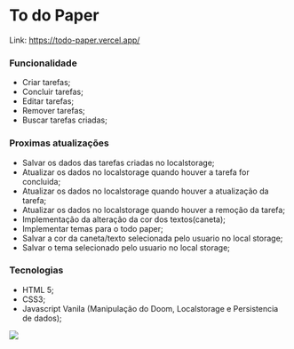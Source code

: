 # To do Paper

Link: https://todo-paper.vercel.app/


### Funcionalidade
 - Criar tarefas;
 - Concluir tarefas;
 - Editar tarefas;
 - Remover tarefas;
 - Buscar tarefas criadas;

### Proximas atualizações

 - Salvar os dados das tarefas criadas no localstorage;
 - Atualizar os dados no localstorage quando houver a tarefa for concluida;
 - Atualizar os dados no localstorage quando houver a atualização da tarefa;
 - Atualizar os dados no localstorage quando houver a remoção da tarefa;
 - Implementação da alteração da cor dos textos(caneta);
 - Implementar temas para o todo paper;  
 - Salvar a cor da caneta/texto selecionada pelo usuario no local storage;
 - Salvar o tema selecionado pelo usuario no local storage;


### Tecnologias
 - HTML 5;
 - CSS3;
 - Javascript Vanila (Manipulação do Doom, Localstorage e Persistencia de dados);


![](https://i.postimg.cc/9MVcYBxL/todo-paper-tarefas.png)
